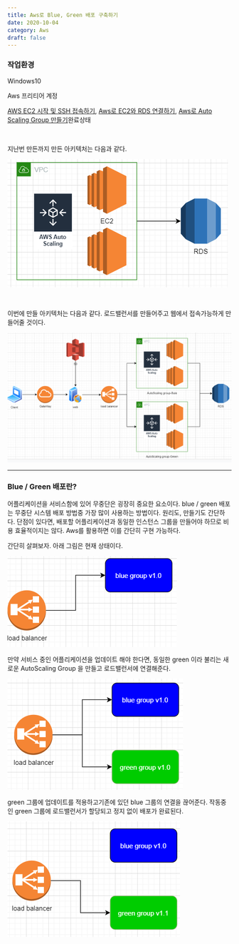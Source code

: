 ```yaml
---
title: Aws로 Blue, Green 배포 구축하기
date: 2020-10-04
category: Aws
draft: false
---
```


### 작업환경

Windows10

Aws 프리티어 계정

[AWS EC2 시작 및 SSH 접속하기](https://jeonghoon.netlify.app/AWS/Aws/markdown/), [Aws로 EC2와 RDS 연결하기](https://jeonghoon.netlify.app/AWS/aws_rds_connect/), [Aws로 Auto Scaling Group 만들기](https://jeonghoon.netlify.app/AWS/aws_autoscaling/)완료상태

</br>

지난번 만든까지 만든 아키텍처는 다음과 같다.

![image-20201005035001139](aws_bluegreen.assets/image-20201005035001139.png)

<br/>

이번에 만들 아키텍처는 다음과 같다. 로드밸런서를 만들어주고 웹에서 접속가능하게 만들어줄 것이다.

![image-20200826140322287](aws_bluegreen.assets/image-20200826140322287.png)

---

### Blue / Green 배포란?

어플리케이션을 서비스함에 있어 무중단은 굉장히 중요한 요소이다. blue / green 배포는 무중단 시스템 배포 방법중 가장 많이 사용하는 방법이다. 원리도, 만들기도 간단하다. 단점이 있다면, 배포할 어플리케이션과 동일한 인스턴스 그룹을 만들어야 하므로 비용 효율적이지는 않다. Aws를 활용하면 이를 간단히 구현 가능하다.

간단히 살펴보자. 아래 그림은 현재 상태이다.

![image-20200826150534163](aws_bluegreen.assets/image-20200826150534163.png)

만약 서비스 중인 어플리케이션을 업데이트 해야 한다면, 동일한 green 이라 불리는 새로운 AutoScaling Group 을 만들고 로드밸런서에 연결해준다. 

![image-20200826150432522](aws_bluegreen.assets/image-20200826150432522.png)

green 그룹에 업데이트를 적용하고기존에 있던 blue 그룹의 연결을 끊어준다. 작동중인 green 그룹에 로드밸런서가 할당되고 정지 없이 배포가 완료된다.

![image-20200826150337254](aws_bluegreen.assets/image-20200826150337254.png)

<br/>



